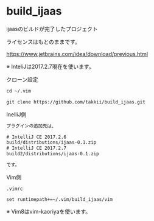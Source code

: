 # build_ijaas

ijaasのビルドが完了したプロジェクト

ライセンスはもとのままです。

https://www.jetbrains.com/idea/download/previous.html

※ InteliJは2017.2.7現在を使います。

クローン設定

```txt
cd ~/.vim

git clone https://github.com/takkii/build_ijaas.git
```

InelliJ側

```txt
プラグインの追加先は、

# IntelliJ CE 2017.2.6
build/distributions/ijaas-0.1.zip
# IntelliJ CE 2017.2.7
build2/distributions/ijaas-0.1.zip

です。
```

Vim側

```vim
.vimrc

set runtimepath+=~/.vim/build_ijaas/vim

```

※ Vim8はvim-kaoriyaを使います。
